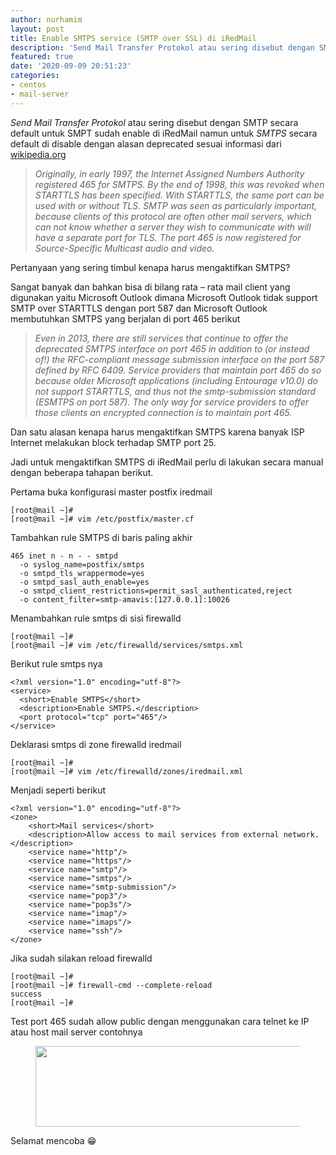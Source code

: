 ```yaml
---
author: nurhamim
layout: post
title: Enable SMTPS service (SMTP over SSL) di iRedMail
description: 'Send Mail Transfer Protokol atau sering disebut dengan SMTP secara default untuk SMPT sudah enable di iRedMail namun untuk SMTPS secara default di disable dengan alasan deprecated sesuai informasi dari wikipedia.org'
featured: true
date: '2020-09-09 20:51:23'
categories:
- centos
- mail-server
---
```


_Send Mail Transfer Protokol_ atau sering disebut dengan SMTP secara default untuk SMPT sudah enable di iRedMail namun untuk _SMTPS_ secara default di disable dengan alasan deprecated sesuai informasi dari [wikipedia.org](http://en.wikipedia.org/wiki/SMTPS)

> _Originally, in early 1997, the Internet Assigned Numbers Authority registered 465 for SMTPS. By the end of 1998, this was revoked when STARTTLS has been specified. With STARTTLS, the same port can be used with or without TLS. SMTP was seen as particularly important, because clients of this protocol are often other mail servers, which can not know whether a server they wish to communicate with will have a separate port for TLS. The port 465 is now registered for Source-Specific Multicast audio and video._

Pertanyaan yang sering timbul kenapa harus mengaktifkan SMTPS?

Sangat banyak dan bahkan bisa di bilang rata – rata mail client yang digunakan yaitu Microsoft Outlook dimana Microsoft Outlook tidak support SMTP over STARTTLS dengan port 587 dan Microsoft Outlook membutuhkan SMTPS yang berjalan di port 465 berikut

> _Even in 2013, there are still services that continue to offer the deprecated SMTPS interface on port 465 in addition to (or instead of!) the RFC-compliant message submission interface on the port 587 defined by RFC 6409. Service providers that maintain port 465 do so because older Microsoft applications (including Entourage v10.0) do not support STARTTLS, and thus not the smtp-submission standard (ESMTPS on port 587). The only way for service providers to offer those clients an encrypted connection is to maintain port 465._

Dan satu alasan kenapa harus mengaktifkan SMTPS karena banyak ISP Internet melakukan block terhadap SMTP port 25.

Jadi untuk mengaktifkan SMTPS di iRedMail perlu di lakukan secara manual dengan beberapa tahapan berikut.

Pertama buka konfigurasi master postfix iredmail

    [root@mail ~]#
    [root@mail ~]# vim /etc/postfix/master.cf

Tambahkan rule SMTPS di baris paling akhir

    465 inet n - n - - smtpd
      -o syslog_name=postfix/smtps
      -o smtpd_tls_wrappermode=yes
      -o smtpd_sasl_auth_enable=yes
      -o smtpd_client_restrictions=permit_sasl_authenticated,reject
      -o content_filter=smtp-amavis:[127.0.0.1]:10026

Menambahkan rule smtps di sisi firewalld

    [root@mail ~]#
    [root@mail ~]# vim /etc/firewalld/services/smtps.xml

Berikut rule smtps nya

    <?xml version="1.0" encoding="utf-8"?>
    <service>
      <short>Enable SMTPS</short>
      <description>Enable SMTPS.</description>
      <port protocol="tcp" port="465"/>
    </service>

Deklarasi smtps di zone firewalld iredmail

    [root@mail ~]#
    [root@mail ~]# vim /etc/firewalld/zones/iredmail.xml

Menjadi seperti berikut

    <?xml version="1.0" encoding="utf-8"?>
    <zone>
        <short>Mail services</short>
        <description>Allow access to mail services from external network.</description>
        <service name="http"/>
        <service name="https"/>
        <service name="smtp"/>
        <service name="smtps"/>
        <service name="smtp-submission"/>
        <service name="pop3"/>
        <service name="pop3s"/>
        <service name="imap"/>
        <service name="imaps"/>
        <service name="ssh"/>
    </zone>

Jika sudah silakan reload firewalld

    [root@mail ~]#
    [root@mail ~]# firewall-cmd --complete-reload
    success
    [root@mail ~]#

Test port 465 sudah allow public dengan menggunakan cara telnet ke IP atau host mail server contohnya

<figure class="wp-block-image size-large"><img loading="lazy" width="719" height="129" src="/content/images/wordpress/2020/09/test.png" alt="" class="wp-image-521" srcset="/content/images/wordpress/2020/09/test.png 719w, /content/images/wordpress/2020/09/test-300x54.png 300w" sizes="(max-width: 719px) 100vw, 719px"></figure>

Selamat mencoba 😁